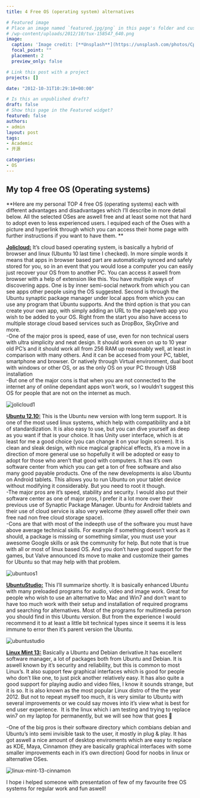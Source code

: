 ```yaml
---
title: 4 Free OS (operating system) alternatives

# Featured image
# Place an image named `featured.jpg/png` in this page's folder and customize its options here.
# /wp-content/uploads/2012/10/tux-158547_640.png
image:
  caption: 'Image credit: [**Unsplash**](https://unsplash.com/photos/CpkOjOcXdUY)'
  focal_point: ""
  placement: 2
  preview_only: false

# Link this post with a project
projects: []

date: "2012-10-31T10:29:10+00:00"

# Is this an unpublished draft?
draft: false
# Show this page in the Featured widget?
featured: false
authors:
- admin
layout: post
tags:
- Academic
- 开源

categories:
- OS
---
```

## My top 4 free OS (Operating systems)

**Here are my personal TOP 4 free OS (operating systems) each with different advantages and disadvantages which I’ll describe in more detail below. All the selected OSes are aswell free and at least some not that hard to adopt even to less experienced users. I equiped each of the Oses with a picture and hyperlink through which you can access their home page with further instructions if you want to have them. **

**<a title="Jolicloud:" href="http://www.jolicloud.com/" target="_blank">Jolicloud:</a>** It’s cloud based operating system, is basically a hybrid of browser and linux (Ubuntu 10 last time I checked). In more simple words it means that apps in browser based part are automatically synced and safely stored for you, so in an event that you would lose a computer you can easily just recover your OS from to another PC. You can access it aswell from browser with a help of extension like this. You have multiple ways of discovering apps. One is by inner semi-social network from which you can see apps other people using the OS suggested. Second is through the Ubuntu synaptic package manager under local apps from which you can use any program that Ubuntu supports. And the third option is that you can create your own app, with simply adding an URL to the page/web app you wish to be added to your OS. Right from the start you also have access to multiple storage cloud based services such as DropBox, SkyDrive and more.  
-One of the major pros is speed, ease of use, even for non technical users with ultra simplicity and neat design. It should work even on up to 10 year old PC’s and it should work all from 256 RAM up reasonably well, at least in comparison with many others. And it can be accesed from your PC, tablet, smartphone and browser. Or natively through Virtual environment, dual boot with windows or other OS, or as the only OS on your PC through USB installation  
-But one of the major cons is that when you are not connected to the internet any of online dependant apps won’t work, so I wouldn’t suggest this OS for people that are not on the internet as much.

![jolicloud1](posts/jolicloud1.jpg "")

**<a title="Ubuntu 12.10:" href="http://www.ubuntu.com/" target="_blank">Ubuntu 12.10:</a>** This is the Ubuntu new version with long term support. It is one of the most used linux systems, which help with compatibility and a bit of standardization. It is also easy to use, but you can dive yourself as deep as you want if that is your choice. It has Unity user interface, which is at least for me a good choice (you can change it on your login screen). It is clean and sleak design, with nice magical graphical effects, it’s a move in a direction of more general use so hopefully it will be adopted or easy to adopt for those who aren’t that good with computers. It has it’s own software center from which you can get a ton of free software and also many good payable products. One of the new developments is also Ubuntu on Android tablets. This allows you to run Ubuntu on your tablet device without modifying it considerably. But you need to root it though.  
-The major pros are it’s speed, stability and security. I would also put their software center as one of major pros, I prefer it a lot more over their previous use of Synaptic Package Manager. Ubuntu for Android tablets and their use of cloud service is also very welcome (they aswell offer their own free nad non free cloud storage space).  
-Cons are that with most of the indeepth use of the software you must have above average technical skills. For example if something doesn’t work as it should, a package is missing or something similar, you must use your awesome Google skills or ask the community for help. But note that is true with all or most of linux based OS. And you don’t have good support for the games, but Valve announced its move to make and customize their games for Ubuntu so that may help with that problem.

![ubuntuos1](posts/ubuntuos1.jpg "")

**<a title="UbuntuStudio:" href="http://ubuntustudio.org/" target="_blank">UbuntuStudio:</a>** This I’ll summarize shortly. It is basically enhanced Ubuntu with many preloaded programs for audio, video and image work. Great for people who wish to use an alternative to Mac and Win7 and don’t want to have too much work with their setup and installation of required programs and searching for alternatives. Most of the programs for multimedia person you should find in this Ubuntu version. But from the experience I would recommend it to at least a little bit technical types since it seems it is less immune to error then it’s parent version the Ubuntu.

![ubuntustudio](posts/ubuntustudio.png "")

**<a title="Linux Mint 13:" href="http://linuxmint.com/" target="_blank">Linux Mint 13:</a>** Basically a Ubuntu and Debian derivative.It has excellent software manager, a lot of packages both from Ubuntu and Debian. It is aswell known by it’s security and reliability, but this is common to most Linux’s. It also support few graphical interfaces which is good for people who don’t like one, to just pick another relatively easy. It has also quite a good support for playing audio and video files, I know it sounds strange, but it is so. It is also known as the most popular Linux distro of the the year 2012. But not to repeat myself too much, it is very similar to Ubuntu with several improvements or we could say moves into it’s view what is best for end user experience.  It is the linux which i am testing and trying to replace win7 on my laptop for permanently, but we will see how that goes 🙂

-One of the big pros is their software directory which combians debian and Ubuntu&#8217;s into semi invisible task to the user, it mostly in plug & play. It has got aswell a nice amount of desktop enviroments which are easy to replace as KDE, Maya, Cinnamon (they are basically graphical interfaces with some smaller improvements each in it&#8217;s own direction) Good for noobs in linux or alternative OSes.

![linux-mint-13-cinnamon](posts/linux-mint-13-cinnamon.png "")

I hope i helped someone with presentation of few of my favourite free OS systems for regular work and fun aswell!